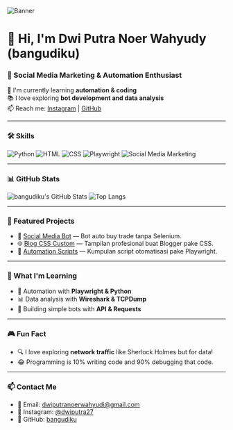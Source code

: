 ![Banner](https://via.placeholder.com/1200x300.png?text=Welcome+to+My+GitHub+Profile!)
# 👋 Hi, I'm Dwi Putra Noer Wahyudy (bangudiku)  
### 🚀 Social Media Marketing & Automation Enthusiast  

🌱 I'm currently learning **automation & coding**  
📚 I love exploring **bot development and data analysis**  
📫 Reach me: [Instagram](https://instagram.com/dwiputra27) | [GitHub](https://github.com/bangudiku)  

---

### 🛠️ Skills
![Python](https://img.shields.io/badge/-Python-3776AB?logo=python&logoColor=white&style=for-the-badge)
![HTML](https://img.shields.io/badge/-HTML-E34F26?logo=html5&logoColor=white&style=for-the-badge)
![CSS](https://img.shields.io/badge/-CSS-1572B6?logo=css3&logoColor=white&style=for-the-badge)
![Playwright](https://img.shields.io/badge/-Playwright-2D2E83?logo=playwright&logoColor=white&style=for-the-badge)
![Social Media Marketing](https://img.shields.io/badge/-Social%20Media%20Marketing-FF5733?style=for-the-badge)

---

### 📊 GitHub Stats
![bangudiku's GitHub Stats](https://github-readme-stats.vercel.app/api?username=bangudiku&show_icons=true&theme=radical)
![Top Langs](https://github-readme-stats.vercel.app/api/top-langs/?username=bangudiku&layout=compact&theme=radical)

---

### 🔨 Featured Projects
- 🛒 [Social Media Bot](https://github.com/bangudiku/social-media-bot) — Bot auto buy trade tanpa Selenium.  
- 🌐 [Blog CSS Custom](https://github.com/bangudiku/blog-css) — Tampilan profesional buat Blogger pake CSS.  
- 🤖 [Automation Scripts](https://github.com/bangudiku/automation-scripts) — Kumpulan script otomatisasi pake Playwright.  

---

### 🌱 What I'm Learning
- 🔄 Automation with **Playwright & Python**  
- 📊 Data analysis with **Wireshark & TCPDump**  
- 🤖 Building simple bots with **API & Requests**  

---

### 🎮 Fun Fact
- 🔍 I love exploring **network traffic** like Sherlock Holmes but for data!  
- 😂 Programming is 10% writing code and 90% debugging that code.  

---

### 📫 Contact Me
- 📧 Email: [dwiputranoerwahyudi@gmail.com](mailto:dwiputranoerwahyudi@gmail.com)  
- 📱 Instagram: [@dwiputra27](https://instagram.com/dwiputra27)  
- 🐙 GitHub: [bangudiku](https://github.com/bangudiku)  
